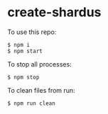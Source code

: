 # create-shardus

To use this repo:

```
$ npm i
$ npm start
```

To stop all processes:
```
$ npm stop
```

To clean files from run:
```
$ npm run clean
```